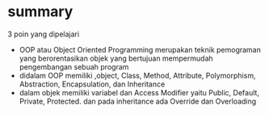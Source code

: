 # summary

3 poin yang dipelajari

- OOP atau Object Oriented Programming merupakan teknik pemograman yang berorentasikan objek yang bertujuan mempermudah pengembangan sebuah program
- didalam OOP memiliki ,object, Class, Method, Attribute, Polymorphism, Abstraction, Encapsulation, dan Inheritance
- dalam objek memiliki variabel dan Access Modifier yaitu Public, Default, Private, Protected. dan pada inheritance ada Override dan Overloading
